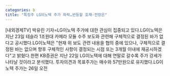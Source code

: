 ```yaml
---
categories: b
title: "특징주 LG이노텍 주가 하락…반등할 호재·전망은"
---
```

[내외경제TV] 박유린 기자=LG이노텍 주가에 대한 관심이 집중되고 있다.LG이노텍은 지난 23일 테슬라 1조원대 카메라 모듈 수주 보도와 관련해 구체적으로 결정된 바가 없다고 공시했다.LG이노텍은 "현재 위 보도 관련 내용을 협의 중에 있으나, 구체적으로 결정된 바는 없으며 향후 구체적인 사항이 결정되는 시점 또는 3개월 이내에 재공시하겠다"고 밝혔다.한편 KB증권은 지난 22일 LG이노텍에 대해 연말로 갈수록 주가 강세가 나타날 것이라고 분석했다. 투자의견과 목표주가는 매수와 57만원으로 유지했다.LG이노텍 주가는 26일 오전